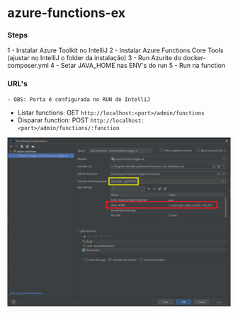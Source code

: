 # azure-functions-ex

### Steps
1 - Instalar Azure Toolkit no IntelliJ
2 - Instalar Azure Functions Core Tools (ajustar no IntelliJ o folder da instalação)
3 - Run Azurite do docker-composer.yml
4 - Setar JAVA_HOME nas ENV's do run
5 - Run na function


### URL's
    - OBS: Porta é configurada no RUN do IntelliJ

 - Listar functions: GET ```http://localhost:<port>/admin/functions```
 - Disparar function: POST ```http://localhost:<port>/admin/functions/:function```

![img.png](img.png)